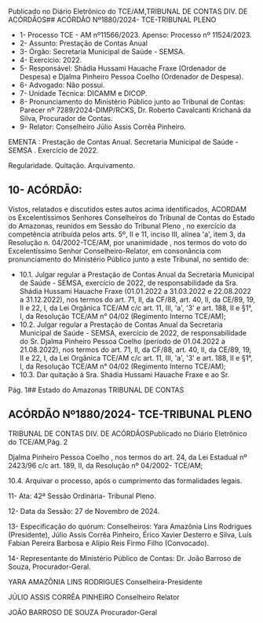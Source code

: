 Publicado  no  Diário  Eletrônico do TCE/AM,TRIBUNAL DE CONTAS DIV. DE ACÓRDÃOS## ACÓRDÃO Nº1880/2024- TCE-TRIBUNAL PLENO

- 1- Processo TCE - AM nº11566/2023. Apenso: Processo nº  11524/2023.
- 2- Assunto: Prestação de Contas Anual
- 3- Órgão: Secretaria Municipal de Saúde - SEMSA.
- 4- Exercício: 2022.
- 5- Responsável: Shádia  Hussami  Hauache  Fraxe  (Ordenador  de  Despesa)  e  Djalma Pinheiro Pessoa Coelho (Ordenador de Despesa).
- 6- Advogado: Não possui.
- 7- Unidade Técnica: DICAMM e DICOP.
- 8- Pronunciamento  do  Ministério  Público  junto  ao  Tribunal  de  Contas: Parecer  nº 7289/2024-DIMP/RCKS,  Dr.  Roberto  Cavalcanti  Krichanã  da  Silva,  Procurador  de Contas.
- 9- Relator: Conselheiro Júlio Assis Corrêa Pinheiro.

EMENTA :  Prestação  de  Contas  Anual.  Secretaria Municipal de Saúde - SEMSA  . Exercício de 2022.

Regularidade. Quitação. Arquivamento.

## 10-  ACÓRDÃO:

Vistos, relatados e discutidos estes autos acima identificados, ACORDAM os Excelentíssimos Senhores Conselheiros do Tribunal de Contas do Estado do Amazonas, reunidos em Sessão do Tribunal Pleno , no exercício da competência atribuída pelos arts. 5º, II e  11,  inciso  III, alínea  'a', item  3,  da  Resolução  n.  04/2002-TCE/AM, por unanimidade , nos  termos  do  voto  do  Excelentíssimo  Senhor  Conselheiro-Relator, em consonância com pronunciamento do Ministério Público junto a este Tribunal, no sentido de:

- 10.1. Julgar regular a Prestação de Contas Anual da Secretaria Municipal de Saúde - SEMSA, exercício de 2022, de responsabilidade da Sra. Shádia Hussami  Hauache  Fraxe (01.01.2022 a 31.03.2022 e 22.08.2022 a 31.12.2022), nos termos do art. 71, II, da CF/88, art. 40, II, da CE/89, 19, II e 22, I, da Lei Orgânica TCE/AM c/c art. 11, III, 'a', '3' e art. 188, II e §1°, I, da Resolução TCE/AM n° 04/02 (Regimento Interno TCE/AM);
- 10.2. Julgar regular a Prestação de Contas Anual da Secretaria Municipal de  Saúde  -  SEMSA,  exercício  de  2022,  de  responsabilidade  do  Sr. Djalma Pinheiro Pessoa Coelho (período de 01.04.2022 a 21.08.2022), nos termos do art. 71, II, da CF/88, art. 40, II, da CE/89, 19, II  e  22,  I,  da  Lei  Orgânica TCE/AM  c/c  art. 11,  III,  'a',  '3'  e  art. 188, II  e  §1°, I,  da  Resolução  TCE/AM n° 04/02 (Regimento Interno TCE/AM);
- 10.3. Dar  quitação à  Sra. Shádia  Hussami  Hauache  Fraxe e  ao  Sr.

Pág. 1## Estado do Amazonas TRIBUNAL DE CONTAS

## ACÓRDÃO Nº1880/2024- TCE-TRIBUNAL PLENO

TRIBUNAL DE CONTAS DIV. DE ACÓRDÃOSPublicado  no  Diário  Eletrônico do TCE/AM,Pág. 2

Djalma  Pinheiro  Pessoa  Coelho , nos  termos  do  art.  24,  da  Lei Estadual  nº  2423/96  c/c  art.  189,  II,  da  Resolução  nº  04/2002- TCE/AM;

10.4. Arquivar o processo, após o cumprimento das formalidades legais.

11-  Ata: 42ª Sessão Ordinária- Tribunal Pleno.

12-  Data da Sessão: 27 de Novembro de 2024.

13-  Especificação do quórum: Conselheiros: Yara Amazônia Lins Rodrigues (Presidente),  Júlio  Assis  Corrêa  Pinheiro,  Érico  Xavier  Desterro  e  Silva,  Luís  Fabian Pereira Barbosa e Alípio Reis Firmo Filho (Convocado).

14-  Representante  do  Ministério  Público  de  Contas: Dr.  João  Barroso  de  Souza, Procurador-Geral.

YARA AMAZÔNIA LINS RODRIGUES Conselheira-Presidente

JÚLIO ASSIS CORRÊA PINHEIRO Conselheiro Relator

JOÃO BARROSO DE SOUZA Procurador-Geral